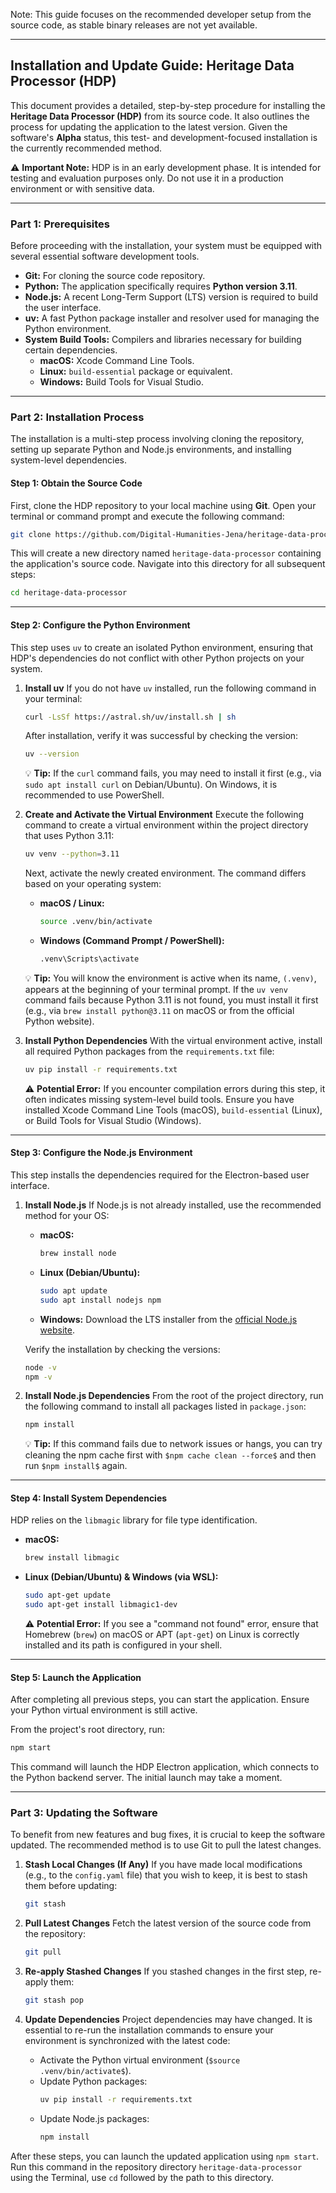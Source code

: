 Note: This guide focuses on the recommended developer setup from the source code, as stable binary releases are not yet available.

-----

## **Installation and Update Guide: Heritage Data Processor (HDP)**

This document provides a detailed, step-by-step procedure for installing the **Heritage Data Processor (HDP)** from its source code. It also outlines the process for updating the application to the latest version. Given the software's **Alpha** status, this test- and development-focused installation is the currently recommended method.

⚠️ **Important Note:** HDP is in an early development phase. It is intended for testing and evaluation purposes only. Do not use it in a production environment or with sensitive data.

-----

### **Part 1: Prerequisites**

Before proceeding with the installation, your system must be equipped with several essential software development tools.

  * **Git:** For cloning the source code repository.
  * **Python:** The application specifically requires **Python version 3.11**.
  * **Node.js:** A recent Long-Term Support (LTS) version is required to build the user interface.
  * **uv:** A fast Python package installer and resolver used for managing the Python environment.
  * **System Build Tools:** Compilers and libraries necessary for building certain dependencies.
      * **macOS:** Xcode Command Line Tools.
      * **Linux:** `build-essential` package or equivalent.
      * **Windows:** Build Tools for Visual Studio.

-----

### **Part 2: Installation Process**

The installation is a multi-step process involving cloning the repository, setting up separate Python and Node.js environments, and installing system-level dependencies.

#### **Step 1: Obtain the Source Code**

First, clone the HDP repository to your local machine using **Git**. Open your terminal or command prompt and execute the following command:

```bash
git clone https://github.com/Digital-Humanities-Jena/heritage-data-processor.git
```

This will create a new directory named `heritage-data-processor` containing the application's source code. Navigate into this directory for all subsequent steps:

```bash
cd heritage-data-processor
```

-----

#### **Step 2: Configure the Python Environment**

This step uses `uv` to create an isolated Python environment, ensuring that HDP's dependencies do not conflict with other Python projects on your system.

1.  **Install uv**
    If you do not have `uv` installed, run the following command in your terminal:

    ```bash
    curl -LsSf https://astral.sh/uv/install.sh | sh
    ```

    After installation, verify it was successful by checking the version:

    ```bash
    uv --version
    ```

    💡 **Tip:** If the `curl` command fails, you may need to install it first (e.g., via `sudo apt install curl` on Debian/Ubuntu). On Windows, it is recommended to use PowerShell.

2.  **Create and Activate the Virtual Environment**
    Execute the following command to create a virtual environment within the project directory that uses Python 3.11:

    ```bash
    uv venv --python=3.11
    ```

    Next, activate the newly created environment. The command differs based on your operating system:

      * **macOS / Linux:**
        ```bash
        source .venv/bin/activate
        ```
      * **Windows (Command Prompt / PowerShell):**
        ```bash
        .venv\Scripts\activate
        ```

    💡 **Tip:** You will know the environment is active when its name, `(.venv)`, appears at the beginning of your terminal prompt. If the `uv venv` command fails because Python 3.11 is not found, you must install it first (e.g., via `brew install python@3.11` on macOS or from the official Python website).

3.  **Install Python Dependencies**
    With the virtual environment active, install all required Python packages from the `requirements.txt` file:

    ```bash
    uv pip install -r requirements.txt
    ```

    ⚠️ **Potential Error:** If you encounter compilation errors during this step, it often indicates missing system-level build tools. Ensure you have installed Xcode Command Line Tools (macOS), `build-essential` (Linux), or Build Tools for Visual Studio (Windows).

-----

#### **Step 3: Configure the Node.js Environment**

This step installs the dependencies required for the Electron-based user interface.

1.  **Install Node.js**
    If Node.js is not already installed, use the recommended method for your OS:

      * **macOS:**
        ```bash
        brew install node
        ```
      * **Linux (Debian/Ubuntu):**
        ```bash
        sudo apt update
        sudo apt install nodejs npm
        ```
      * **Windows:** Download the LTS installer from the [official Node.js website](https://nodejs.org/).

    Verify the installation by checking the versions:

    ```bash
    node -v
    npm -v
    ```

2.  **Install Node.js Dependencies**
    From the root of the project directory, run the following command to install all packages listed in `package.json`:

    ```bash
    npm install
    ```

    💡 **Tip:** If this command fails due to network issues or hangs, you can try cleaning the npm cache first with `$npm cache clean --force$` and then run `$npm install$` again.

-----

#### **Step 4: Install System Dependencies**

HDP relies on the `libmagic` library for file type identification.

  * **macOS:**
    ```bash
    brew install libmagic
    ```
  * **Linux (Debian/Ubuntu) & Windows (via WSL):**
    ```bash
    sudo apt-get update
    sudo apt-get install libmagic1-dev
    ```
    ⚠️ **Potential Error:** If you see a "command not found" error, ensure that Homebrew (`brew`) on macOS or APT (`apt-get`) on Linux is correctly installed and its path is configured in your shell.

-----

#### **Step 5: Launch the Application**

After completing all previous steps, you can start the application. Ensure your Python virtual environment is still active.

From the project's root directory, run:

```bash
npm start
```

This command will launch the HDP Electron application, which connects to the Python backend server. The initial launch may take a moment.

-----

### **Part 3: Updating the Software**

To benefit from new features and bug fixes, it is crucial to keep the software updated. The recommended method is to use Git to pull the latest changes.

1.  **Stash Local Changes (If Any)**
    If you have made local modifications (e.g., to the `config.yaml` file) that you wish to keep, it is best to stash them before updating:

    ```bash
    git stash
    ```

2.  **Pull Latest Changes**
    Fetch the latest version of the source code from the repository:

    ```bash
    git pull
    ```

3.  **Re-apply Stashed Changes**
    If you stashed changes in the first step, re-apply them:

    ```bash
    git stash pop
    ```

4.  **Update Dependencies**
    Project dependencies may have changed. It is essential to re-run the installation commands to ensure your environment is synchronized with the latest code:

      * Activate the Python virtual environment (`$source .venv/bin/activate$`).
      * Update Python packages:
        ```bash
        uv pip install -r requirements.txt
        ```
      * Update Node.js packages:
        ```bash
        npm install
        ```

After these steps, you can launch the updated application using `npm start`. Run this command in the repository directory `heritage-data-processor` using the Terminal, use `cd` followed by the path to this directory.
